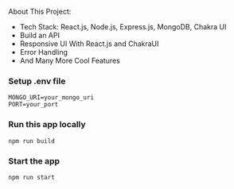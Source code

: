 
About This Project:

-  Tech Stack: React.js, Node.js, Express.js, MongoDB, Chakra UI
-  Build an API
-  Responsive UI With React.js and ChakraUI
-  Error Handling
-  And Many More Cool Features

### Setup .env file

```shell
MONGO_URI=your_mongo_uri
PORT=your_port 
```

### Run this app locally

```shell
npm run build
```

### Start the app

```shell
npm run start
```


